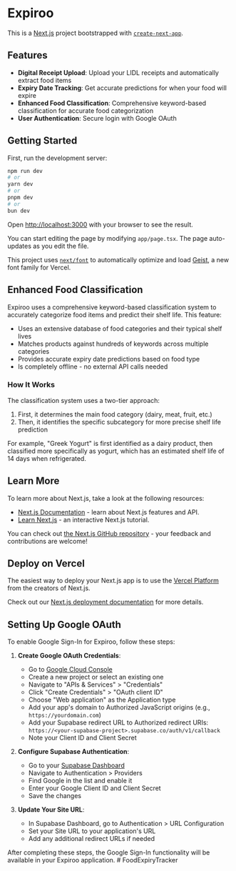 # Expiroo

This is a [Next.js](https://nextjs.org) project bootstrapped with [`create-next-app`](https://nextjs.org/docs/app/api-reference/cli/create-next-app).

## Features

- **Digital Receipt Upload**: Upload your LIDL receipts and automatically extract food items
- **Expiry Date Tracking**: Get accurate predictions for when your food will expire
- **Enhanced Food Classification**: Comprehensive keyword-based classification for accurate food categorization
- **User Authentication**: Secure login with Google OAuth

## Getting Started

First, run the development server:

```bash
npm run dev
# or
yarn dev
# or
pnpm dev
# or
bun dev
```

Open [http://localhost:3000](http://localhost:3000) with your browser to see the result.

You can start editing the page by modifying `app/page.tsx`. The page auto-updates as you edit the file.

This project uses [`next/font`](https://nextjs.org/docs/app/building-your-application/optimizing/fonts) to automatically optimize and load [Geist](https://vercel.com/font), a new font family for Vercel.

## Enhanced Food Classification

Expiroo uses a comprehensive keyword-based classification system to accurately categorize food items and predict their shelf life. This feature:

- Uses an extensive database of food categories and their typical shelf lives
- Matches products against hundreds of keywords across multiple categories
- Provides accurate expiry date predictions based on food type
- Is completely offline - no external API calls needed

### How It Works

The classification system uses a two-tier approach:
1. First, it determines the main food category (dairy, meat, fruit, etc.)
2. Then, it identifies the specific subcategory for more precise shelf life prediction

For example, "Greek Yogurt" is first identified as a dairy product, then classified more specifically as yogurt, which has an estimated shelf life of 14 days when refrigerated.

## Learn More

To learn more about Next.js, take a look at the following resources:

- [Next.js Documentation](https://nextjs.org/docs) - learn about Next.js features and API.
- [Learn Next.js](https://nextjs.org/learn) - an interactive Next.js tutorial.

You can check out [the Next.js GitHub repository](https://github.com/vercel/next.js) - your feedback and contributions are welcome!

## Deploy on Vercel

The easiest way to deploy your Next.js app is to use the [Vercel Platform](https://vercel.com/new?utm_medium=default-template&filter=next.js&utm_source=create-next-app&utm_campaign=create-next-app-readme) from the creators of Next.js.

Check out our [Next.js deployment documentation](https://nextjs.org/docs/app/building-your-application/deploying) for more details.

## Setting Up Google OAuth

To enable Google Sign-In for Expiroo, follow these steps:

1. **Create Google OAuth Credentials**:
   - Go to [Google Cloud Console](https://console.cloud.google.com/)
   - Create a new project or select an existing one
   - Navigate to "APIs & Services" > "Credentials"
   - Click "Create Credentials" > "OAuth client ID"
   - Choose "Web application" as the Application type
   - Add your app's domain to Authorized JavaScript origins (e.g., `https://yourdomain.com`)
   - Add your Supabase redirect URL to Authorized redirect URIs: 
     `https://<your-supabase-project>.supabase.co/auth/v1/callback`
   - Note your Client ID and Client Secret

2. **Configure Supabase Authentication**:
   - Go to your [Supabase Dashboard](https://app.supabase.com/)
   - Navigate to Authentication > Providers
   - Find Google in the list and enable it
   - Enter your Google Client ID and Client Secret
   - Save the changes

3. **Update Your Site URL**:
   - In Supabase Dashboard, go to Authentication > URL Configuration
   - Set your Site URL to your application's URL
   - Add any additional redirect URLs if needed

After completing these steps, the Google Sign-In functionality will be available in your Expiroo application.
#   F o o d E x p i r y T r a c k e r 
 
 